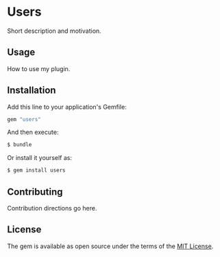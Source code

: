 # Users
Short description and motivation.

## Usage
How to use my plugin.

## Installation
Add this line to your application's Gemfile:

```ruby
gem "users"
```

And then execute:
```bash
$ bundle
```

Or install it yourself as:
```bash
$ gem install users
```

## Contributing
Contribution directions go here.

## License
The gem is available as open source under the terms of the [MIT License](https://opensource.org/licenses/MIT).

